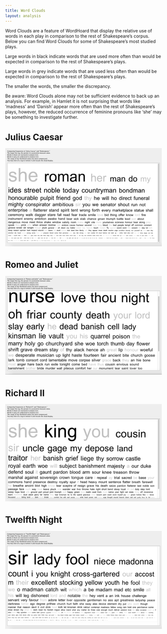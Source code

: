 ```yaml
---
title: Word Clouds
layout: analysis
---
```


Word Clouds are a feature of WordHoard that display the relative use of words in
each play in comparison to the rest of Shakespeare’s corpus. Below you can find
Word Clouds for some of Shakespeare’s most studied plays.

Large words in black indicate words that are used more often than would be
expected in comparison to the rest of Shakespeare’s plays.

Large words in grey indicate words that are used less often than would be
expected in comparison to the rest of Shakespeare’s plays.

The smaller the words, the smaller the discrepancy.

Be aware: Word Clouds alone may not be sufficient evidence to back up an
analysis. For example, in Hamlet it is not surprising that words like ‘madness’
and ‘Danish’ appear more often than the rest of Shakespeare’s plays, however,
the reduced occurrence of feminine pronouns like ‘she’ may be something to
investigate further.

# Julius Caesar
[![Julius Caesar word cloud](julius_caesar.png)](/analyses/julius_caesar)

# Romeo and Juliet
[![Romeo and Juliet word cloud](romeo_and_juliet.png)](/analyses/romeo_and_juliet)

# Richard II
[![Richard II word cloud](richard_ii.png)](/analyses/richard_ii)

# Twelfth Night
[![Twelfth Night word cloud](twelfth_night.png)](/analyses/twelfth_night)



